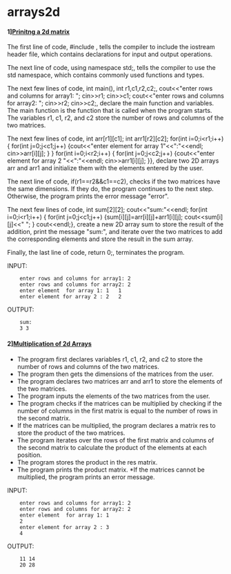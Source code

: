 # arrays2d

#### 1][Prinitng a 2d matrix](inputandprint2dmatrix.cpp)
The first line of code, #include <iostream>, tells the compiler to include the iostream header file, which contains declarations for input and output operations.

The next line of code, using namespace std;, tells the compiler to use the std namespace, which contains commonly used functions and types.

The next few lines of code, int main(), int r1,c1,r2,c2;, cout<<"enter rows and columns for array1: "; cin>>r1; cin>>c1; cout<<"enter rows and columns for array2: "; cin>>r2; cin>>c2;, declare the main function and variables. The main function is the function that is called when the program starts. The variables r1, c1, r2, and c2 store the number of rows and columns of the two matrices.

The next few lines of code, int arr[r1][c1]; int arr1[r2][c2]; for(int i=0;i<r1;i++) { for(int j=0;j<c1;j++) {cout<<"enter element for array 1"<<":"<<endl; cin>>arr[i][j]; } } for(int i=0;i<r2;i++) { for(int j=0;j<c2;j++) {cout<<"enter element for array 2 "<<":"<<endl; cin>>arr1[i][j]; }}, declare two 2D arrays arr and arr1 and initialize them with the elements entered by the user.

The next line of code, if(r1==r2&&c1==c2), checks if the two matrices have the same dimensions. If they do, the program continues to the next step. Otherwise, the program prints the error message "error".

The next few lines of code, int sum[2][2]; cout<<"sum:"<<endl; for(int i=0;i<r1;i++) { for(int j=0;j<c1;j++) {sum[i][j]=arr[i][j]+arr1[i][j]; cout<<sum[i][j]<<" "; } cout<<endl;}, create a new 2D array sum to store the result of the addition, print the message "sum:", and iterate over the two matrices to add the corresponding elements and store the result in the sum array.

Finally, the last line of code, return 0;, terminates the program.

INPUT:

        enter rows and columns for array1: 2
        enter rows and columns for array2: 2
        enter element  for array 1: 1   1
        enter element for array 2 : 2   2
        

OUTPUT:

        sum:
        3 3
#### 2][Multiplication of 2d Arrays](mulofarrasy2d.cpp)

* The program first declares variables r1, c1, r2, and c2 to store the number of rows and columns of the two matrices.
* The program then gets the dimensions of the matrices from the user.
* The program declares two matrices arr and arr1 to store the elements of the two matrices.
* The program inputs the elements of the two matrices from the user.
* The program checks if the matrices can be multiplied by checking if the number of columns in the first matrix is equal to the number of rows in the second matrix.
* If the matrices can be multiplied, the program declares a matrix res to store the product of the two matrices.
* The program iterates over the rows of the first matrix and columns of the second matrix to calculate the product of the elements at each position.
* The program stores the product in the res matrix.
* The program prints the product matrix.
*If the matrices cannot be multiplied, the program prints an error message.

INPUT:

        enter rows and columns for array1: 2
        enter rows and columns for array2: 2
        enter element  for array 1: 1
        2
        enter element for array 2 : 3
        4
OUTPUT:

        11 14
        20 28
